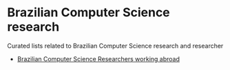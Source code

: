 # Brazilian Computer Science research

Curated lists related to Brazilian Computer Science research and researcher

- [Brazilian Computer Science Researchers working abroad](brazilian-cs-researchers-working-abroad.md)

